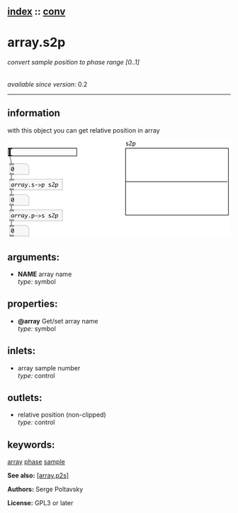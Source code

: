 [index](index.html) :: [conv](category_conv.html)
---

# array.s2p

###### convert sample position to phase range [0..1]

*available since version:* 0.2

---


## information
with this object you can get relative position in array


[![example](../examples/img/array.s2p.jpg)](../examples/pd/array.s2p.pd)



## arguments:

* **NAME**
array name<br>
_type:_ symbol<br>





## properties:

* **@array** 
Get/set array name<br>
_type:_ symbol<br>



## inlets:

* array sample number<br>
_type:_ control



## outlets:

* relative position (non-clipped)<br>
_type:_ control



## keywords:

[array](keywords/array.html)
[phase](keywords/phase.html)
[sample](keywords/sample.html)



**See also:**
[\[array.p2s\]](array.p2s.html)




**Authors:** Serge Poltavsky




**License:** GPL3 or later





